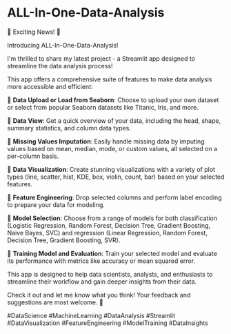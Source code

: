 # ALL-In-One-Data-Analysis

🌟 Exciting News! 🌟

Introducing ALL-In-One-Data-Analysis!

I'm thrilled to share my latest project - a Streamlit app designed to streamline the data analysis process! 

This app offers a comprehensive suite of features to make data analysis more accessible and efficient:

🔹 **Data Upload or Load from Seaborn**: Choose to upload your own dataset or select from popular Seaborn datasets like Titanic, Iris, and more.

🔹 **Data View**: Get a quick overview of your data, including the head, shape, summary statistics, and column data types.

🔹 **Missing Values Imputation**: Easily handle missing data by imputing values based on mean, median, mode, or custom values, all selected on a per-column basis.

🔹 **Data Visualization**: Create stunning visualizations with a variety of plot types (line, scatter, hist, KDE, box, violin, count, bar) based on your selected features.

🔹 **Feature Engineering**: Drop selected columns and perform label encoding to prepare your data for modeling.

🔹 **Model Selection**: Choose from a range of models for both classification (Logistic Regression, Random Forest, Decision Tree, Gradient Boosting, Naive Bayes, SVC) and regression (Linear Regression, Random Forest, Decision Tree, Gradient Boosting, SVR).

🔹 **Training Model and Evaluation**: Train your selected model and evaluate its performance with metrics like accuracy or mean squared error.

This app is designed to help data scientists, analysts, and enthusiasts to streamline their workflow and gain deeper insights from their data.

Check it out and let me know what you think! Your feedback and suggestions are most welcome. 🙌

#DataScience #MachineLearning #DataAnalysis #Streamlit #DataVisualization #FeatureEngineering #ModelTraining #DataInsights
